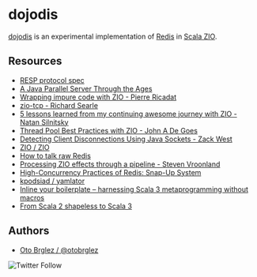 # dojodis

[dojodis] is an experimental implementation of [Redis][redis] in [Scala ZIO][zio].

## Resources

- [RESP protocol spec](https://redis.io/docs/reference/protocol-spec/)
- [A Java Parallel Server Through the Ages](https://www.cs.unh.edu/~charpov/programming-futures.html)
- [Wrapping impure code with ZIO - Pierre Ricadat](https://medium.com/@ghostdogpr/wrapping-impure-code-with-zio-9265c219e2e)
- [zio-tcp - Richard Searle](https://github.com/searler/zio-tcp)
- [5 lessons learned from my continuing awesome journey with ZIO - Natan Silnitsky](https://medium.com/wix-engineering/5-lessons-learned-from-my-continuing-awesome-journey-with-zio-66319d12ed7c)
- [Thread Pool Best Practices with ZIO - John A De Goes](https://degoes.net/articles/zio-threads)
- [Detecting Client Disconnections Using Java Sockets - Zack West](https://www.alpharithms.com/detecting-client-disconnections-java-sockets-091416/)
- [ZIO / ZIO](https://github.com/zio/zio/issues/3649#issuecomment-631541249)
- [How to talk raw Redis](https://www.compose.com/articles/how-to-talk-raw-redis/)
- [Processing ZIO effects through a pipeline - Steven Vroonland](https://medium.com/@svroonland/processing-zio-effects-through-a-pipeline-c469e28dff62)
- [High-Concurrency Practices of Redis: Snap-Up System](https://www.alibabacloud.com/blog/high-concurrency-practices-of-redis-snap-up-system_597858)
- [kpodsiad / yamlator](https://github.com/kpodsiad/yamlator)
- [Inline your boilerplate – harnessing Scala 3 metaprogramming without macros](https://scalac.io/blog/inline-your-boilerplate-harnessing-scala3-metaprogramming-without-macros/)
- [From Scala 2 shapeless to Scala 3](http://www.limansky.me/posts/2021-07-26-from-scala-2-shapeless-to-scala-3.html)


## Authors

- [Oto Brglez / @otobrglez][otobrglez]

![Twitter Follow](https://img.shields.io/twitter/follow/otobrglez?style=social)

[dojodis]: https://github.com/otobrglez/dojodis

[redis]: https://redis.io

[zio]: https://zio.dev

[otobrglez]: https://github.com/otobrglez
